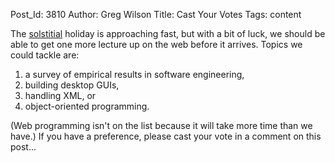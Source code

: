 Post_Id: 3810
Author: Greg Wilson
Title: Cast Your Votes
Tags: content

<p>The <a href="http://en.wiktionary.org/wiki/solstitial">solstitial</a> holiday is approaching fast, but with a bit of luck, we should be able to get one more lecture up on the web before it arrives. Topics we could tackle are:</p>
<ol>
<li>a survey of empirical results in software engineering,</li>
<li>building desktop GUIs,</li>
<li>handling XML, or</li>
<li>object-oriented programming.</li>
</ol>
<p>(Web programming isn't on the list because it will take more time than we have.) If you have a preference, please cast your vote in a comment on this post...</p>

